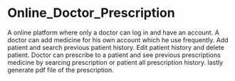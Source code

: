 # Online_Doctor_Prescription
A online platform where only a doctor can log in and have an account. A doctor can add medicine for his own account which he use frequently. Add patient and search previous patient history. Edit patient history and delete patient. Doctor can prescribe to a patient and see previous prescriptions medicine by searcing prescription or patient all prescription history. lastly generate pdf file of the prescription.
